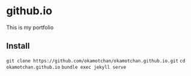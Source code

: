 # github.io

This is my portfolio

## Install
  
  `git clone https://github.com/okamotchan/okamotchan.github.io.git`
  `cd okamotchan.github.io`
  `bundle exec jekyll serve`
  
